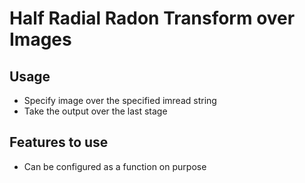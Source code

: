 # Half Radial Radon Transform over Images

## Usage
- Specify image over the specified imread string
- Take the output over the last stage

## Features to use
- Can be configured as a function on purpose
